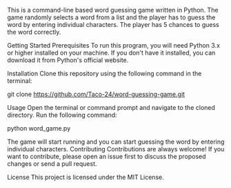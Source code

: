 This is a command-line based word guessing game written in Python. The game randomly selects a word from a list and the player has to guess the word by entering individual characters. The player has 5 chances to guess the word correctly.

Getting Started
Prerequisites
To run this program, you will need Python 3.x or higher installed on your machine. If you don't have it installed, you can download it from Python's official website.

Installation
Clone this repository using the following command in the terminal:

git clone https://github.com/Taco-24/word-guessing-game.git

Usage
Open the terminal or command prompt and navigate to the cloned directory.
Run the following command:

python word_game.py

The game will start running and you can start guessing the word by entering individual characters.
Contributing
Contributions are always welcome! If you want to contribute, please open an issue first to discuss the proposed changes or send a pull request.

License
This project is licensed under the MIT License.
